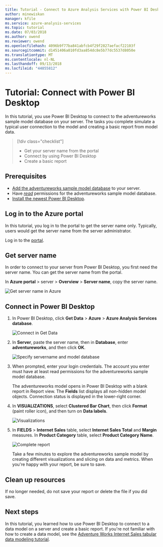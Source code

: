 ```yaml
---
title: Tutorial - Connect to Azure Analysis Services with Power BI Desktop | Microsoft Docs
author: minewiskan
manager: kfile
ms.service: azure-analysis-services
ms.topic: tutorial
ms.date: 07/03/2018
ms.author: owend
ms.reviewer: owend
ms.openlocfilehash: 4096b9f77ba841abfcb4f29f2827aefacf22103f
ms.sourcegitcommit: d1451406a010fd3aa854dc8e5b77dc5537d8050e
ms.translationtype: MT
ms.contentlocale: nl-NL
ms.lasthandoff: 09/13/2018
ms.locfileid: "44855812"
---
```

# <a name="tutorial-connect-with-power-bi-desktop"></a>Tutorial: Connect with Power BI Desktop

In this tutorial, you use Power BI Desktop to connect to the adventureworks sample model database on your server. The tasks you complete simulate a typical user connection to the model and creating a basic report from model data.

> [!div class="checklist"]
> * Get your server name from the portal
> * Connect by using Power BI Desktop
> * Create a basic report

## <a name="prerequisites"></a>Prerequisites

- [Add the adventureworks sample model database](../analysis-services-create-sample-model.md) to your server.
- Have [*read*](../analysis-services-server-admins.md) permissions for the adventureworks sample model database.
- [Install the newest Power BI Desktop](https://powerbi.microsoft.com/desktop).

## <a name="log-in-to-the-azure-portal"></a>Log in to the Azure portal
In this tutorial, you log in to the portal to get the server name only. Typically, users would get the server name from the server administrator.

Log in to the [portal](https://portal.azure.com/).

## <a name="get-server-name"></a>Get server name
In order to connect to your server from Power BI Desktop, you first need the server name. You can get the server name from the portal.

In **Azure portal** > server > **Overview** > **Server name**, copy the server name.
   
   ![Get server name in Azure](./media/analysis-services-tutorial-pbid/aas-copy-server-name.png)

## <a name="connect-in-power-bi-desktop"></a>Connect in Power BI Desktop

1. In Power BI Desktop, click **Get Data** > **Azure** > **Azure Analysis Services database**.

   ![Connect in Get Data](./media/analysis-services-tutorial-pbid/aas-pbid-connect-aasserver.png)

2. In **Server**, paste the server name, then in **Database**, enter **adventureworks**, and then click **OK**.

   ![Specify servername and model database](./media/analysis-services-tutorial-pbid/aas-pbid-connect-aas-servername.png)

3. When prompted, enter your login credentials. The account you enter must have at least read permissions for the adventureworks sample model database.

    The adventureworks model opens in Power BI Desktop with a blank report in Report view. The **Fields** list displays all non-hidden model objects. Connection status is displayed in the lower-right corner.

4. In **VISUALIZATIONS**, select **Clustered Bar Chart**, then click **Format** (paint roller icon), and then turn on **Data labels**. 

   ![Visualizations](./media/analysis-services-tutorial-pbid/aas-pbid-visualizations-report.png)

5. In **FIELDS** > **Internet Sales** table, select **Internet Sales Total** and **Margin** measures. In **Product Category** table, select **Product Category Name**.

   ![Complete report](./media/analysis-services-tutorial-pbid/aas-pbid-complete-report.png)

    Take a few minutes to explore the adventureworks sample model by creating different visualizations and slicing on data and metrics. When you're happy with your report, be sure to save.

## <a name="clean-up-resources"></a>Clean up resources

If no longer needed, do not save your report or delete the file if you did save.

## <a name="next-steps"></a>Next steps
In this tutorial, you learned how to use Power BI Desktop to connect to a data model on a server and create a basic report. If you're not familiar with how to create a data model, see the [Adventure Works Internet Sales tabular data modeling tutorial](aas-adventure-works-tutorial.md).